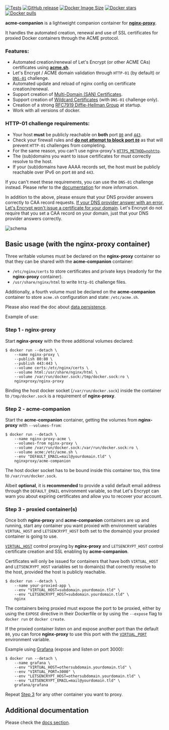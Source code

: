 [![Tests](https://github.com/nginx-proxy/acme-companion/actions/workflows/test.yml/badge.svg)](https://github.com/nginx-proxy/acme-companion/actions/workflows/test.yml)
[![GitHub release](https://img.shields.io/github/release/nginx-proxy/acme-companion.svg)](https://github.com/nginx-proxy/acme-companion/releases)
[![Docker Image Size](https://img.shields.io/docker/image-size/nginxproxy/acme-companion?sort=semver)](https://hub.docker.com/r/nginxproxy/acme-companion "Click to view the image on Docker Hub")
[![Docker stars](https://img.shields.io/docker/stars/nginxproxy/acme-companion.svg)](https://hub.docker.com/r/nginxproxy/acme-companion "Click to view the image on Docker Hub")
[![Docker pulls](https://img.shields.io/docker/pulls/nginxproxy/acme-companion.svg)](https://hub.docker.com/r/nginxproxy/acme-companion "Click to view the image on Docker Hub")

**acme-companion** is a lightweight companion container for [**nginx-proxy**](https://github.com/nginx-proxy/nginx-proxy).

It handles the automated creation, renewal and use of SSL certificates for proxied Docker containers through the ACME protocol.

### Features:
* Automated creation/renewal of Let's Encrypt (or other ACME CAs) certificates using [**acme.sh**](https://github.com/acmesh-official/acme.sh).
* Let's Encrypt / ACME domain validation through `HTTP-01` (by default) or [`DNS-01`](https://github.com/nginx-proxy/acme-companion/blob/main/docs/Let's-Encrypt-and-ACME.md#dns-01-acme-challenge) challenge.
* Automated update and reload of nginx config on certificate creation/renewal.
* Support creation of [Multi-Domain (SAN) Certificates](https://github.com/nginx-proxy/acme-companion/blob/main/docs/Let's-Encrypt-and-ACME.md#multi-domains-certificates).
* Support creation of [Wildcard Certificates](https://community.letsencrypt.org/t/acme-v2-production-environment-wildcards/55578) (with `DNS-01` challenge only).
* Creation of a strong [RFC7919 Diffie-Hellman Group](https://datatracker.ietf.org/doc/html/rfc7919#appendix-A) at startup.
* Work with all versions of docker.

### HTTP-01 challenge requirements:
* Your host **must** be publicly reachable on **both** port [`80`](https://letsencrypt.org/docs/allow-port-80/) and [`443`](https://github.com/nginx-proxy/acme-companion/discussions/873#discussioncomment-1410225).
* Check your firewall rules and [**do not attempt to block port `80`**](https://letsencrypt.org/docs/allow-port-80/) as that will prevent `HTTP-01` challenges from completing.
* For the same reason, you can't use nginx-proxy's [`HTTPS_METHOD=nohttp`](https://github.com/nginx-proxy/nginx-proxy#how-ssl-support-works).
* The (sub)domains you want to issue certificates for must correctly resolve to the host.
* If your (sub)domains have AAAA records set, the host must be publicly reachable over IPv6 on port `80` and `443`.

If you can't meet these requirements, you can use the `DNS-01` challenge instead. Please refer to the [documentation](https://github.com/nginx-proxy/acme-companion/blob/main/docs/Let's-Encrypt-and-ACME.md#dns-01-acme-challenge) for more information.

In addition to the above, please ensure that your DNS provider answers correctly to CAA record requests. [If your DNS provider answer with an error, Let's Encrypt won't issue a certificate for your domain](https://letsencrypt.org/docs/caa/). Let's Encrypt do not require that you set a CAA record on your domain, just that your DNS provider answers correctly.

![schema](https://github.com/nginx-proxy/acme-companion/blob/main/schema.png)

## Basic usage (with the nginx-proxy container)

Three writable volumes must be declared on the **nginx-proxy** container so that they can be shared with the **acme-companion** container:

* `/etc/nginx/certs` to store certificates and private keys (readonly for the **nginx-proxy** container).
* `/usr/share/nginx/html` to write `http-01` challenge files.

Additionally, a fourth volume must be declared on the **acme-companion** container to store `acme.sh` configuration and state: `/etc/acme.sh`.

Please also read the doc about [data persistence](./docs/Persistent-data.md).

Example of use:

### Step 1 - nginx-proxy

Start **nginx-proxy** with the three additional volumes declared:

```shell
$ docker run --detach \
    --name nginx-proxy \
    --publish 80:80 \
    --publish 443:443 \
    --volume certs:/etc/nginx/certs \
    --volume html:/usr/share/nginx/html \
    --volume /var/run/docker.sock:/tmp/docker.sock:ro \
    nginxproxy/nginx-proxy
```

Binding the host docker socket (`/var/run/docker.sock`) inside the container to `/tmp/docker.sock` is a requirement of **nginx-proxy**.

### Step 2 - acme-companion

Start the **acme-companion** container, getting the volumes from **nginx-proxy** with `--volumes-from`:

```shell
$ docker run --detach \
    --name nginx-proxy-acme \
    --volumes-from nginx-proxy \
    --volume /var/run/docker.sock:/var/run/docker.sock:ro \
    --volume acme:/etc/acme.sh \
    --env "DEFAULT_EMAIL=mail@yourdomain.tld" \
    nginxproxy/acme-companion
```

The host docker socket has to be bound inside this container too, this time to `/var/run/docker.sock`.

Albeit **optional**, it is **recommended** to provide a valid default email address through the `DEFAULT_EMAIL` environment variable, so that Let's Encrypt can warn you about expiring certificates and allow you to recover your account.

### Step 3 - proxied container(s)

Once both **nginx-proxy** and **acme-companion** containers are up and running, start any container you want proxied with environment variables `VIRTUAL_HOST` and `LETSENCRYPT_HOST` both set to the domain(s) your proxied container is going to use.

[`VIRTUAL_HOST`](https://github.com/nginx-proxy/nginx-proxy#usage) control proxying by **nginx-proxy** and `LETSENCRYPT_HOST` control certificate creation and SSL enabling by **acme-companion**.

Certificates will only be issued for containers that have both `VIRTUAL_HOST` and `LETSENCRYPT_HOST` variables set to domain(s) that correctly resolve to the host, provided the host is publicly reachable.

```shell
$ docker run --detach \
    --name your-proxied-app \
    --env "VIRTUAL_HOST=subdomain.yourdomain.tld" \
    --env "LETSENCRYPT_HOST=subdomain.yourdomain.tld" \
    nginx
```

The containers being proxied must expose the port to be proxied, either by using the `EXPOSE` directive in their Dockerfile or by using the `--expose` flag to `docker run` or `docker create`.

If the proxied container listen on and expose another port than the default `80`, you can force **nginx-proxy** to use this port with the [`VIRTUAL_PORT`](https://github.com/nginx-proxy/nginx-proxy#multiple-ports) environment variable.

Example using [Grafana](https://hub.docker.com/r/grafana/grafana/) (expose and listen on port 3000):

```shell
$ docker run --detach \
    --name grafana \
    --env "VIRTUAL_HOST=othersubdomain.yourdomain.tld" \
    --env "VIRTUAL_PORT=3000" \
    --env "LETSENCRYPT_HOST=othersubdomain.yourdomain.tld" \
    --env "LETSENCRYPT_EMAIL=mail@yourdomain.tld" \
    grafana/grafana
```

Repeat [Step 3](#step-3---proxied-containers) for any other container you want to proxy.

## Additional documentation

Please check the [docs section](https://github.com/nginx-proxy/acme-companion/tree/main/docs).
